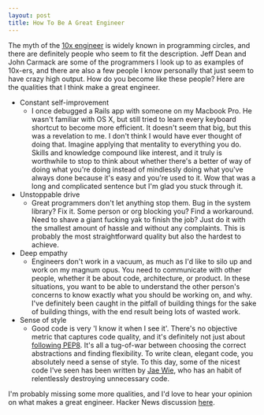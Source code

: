 ```yaml
---
layout: post
title: How To Be A Great Engineer
---
```


The myth of the [10x engineer](https://www.google.com/search?q=the+10x+engineer) is widely known
in programming circles, and there are definitely people who seem to fit the description. Jeff Dean and John Carmack
are some of the programmers I look up to as examples of 10x-ers, and there are also a few people I know
personally that just seem to have crazy high output. How do you become like these people?
Here are the qualities that I think make a great engineer.

* Constant self-improvement
    * I once debugged a Rails app with someone on my Macbook Pro. He wasn't familiar with OS X, but
    still tried to learn every keyboard shortcut to become more efficient. It doesn't seem that big,
    but this was a revelation to me. I don't think I would have ever thought of doing that. Imagine applying
    that mentality to everything you do. Skills and knowledge compound like interest, and it truly is
    worthwhile to stop to think about whether there's a better of way of doing what you're doing instead
    of mindlessly doing what you've always done because it's easy and you're used to it. Wow that was a long
    and complicated sentence but I'm glad you stuck through it.
* Unstoppable drive
    * Great programmers don't let anything stop them. Bug in the system library? Fix it. Some person or org blocking you?
    Find a workaround. Need to shave a giant fucking yak to finish the job? Just do it with the smallest amount of
    hassle and without any complaints. This is probably the most straightforward quality but also the hardest to achieve.
* Deep empathy
    * Engineers don't work in a vacuum, as much as I'd like to silo up and work on my magnum opus. You need to
    communicate with other people, whether it be about code, architecture, or product. In these situations,
    you want to be able to understand the other person's concerns to know exactly what you should be working on,
    and why. I've definitely been caught in the pitfall of building things for the sake of building things,
    with the end result being lots of wasted work.
* Sense of style
    * Good code is very 'I know it when I see it'. There's no objective metric that captures code quality, and it's definitely not just about [following PEP8](https://www.youtube.com/watch?v=wf-BqAjZb8M). It's all
    a tug-of-war between choosing the correct abstractions and finding flexibility. To write clean, elegant code,
    you absolutely need a sense of style. To this day, some of the nicest code I've seen has been written by [Jae Wie](https://github.com/jaewie/algorithms),
    who has an habit of relentlessly destroying unnecessary code.

I'm probably missing some more qualities, and I'd love to hear your opinion on what makes a great engineer. Hacker News discussion [here](https://news.ycombinator.com/item?id=12000235).

